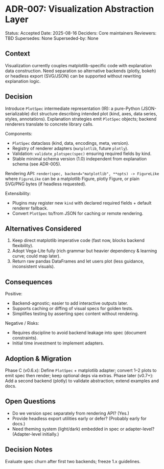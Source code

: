 # ADR-007: Visualization Abstraction Layer

Status: Accepted
Date: 2025-08-16
Deciders: Core maintainers
Reviewers: TBD
Supersedes: None
Superseded-by: None

## Context

Visualization currently couples matplotlib-specific code with explanation data construction. Need separation so alternative backends (plotly, bokeh) or headless export (SVG/JSON) can be supported without rewriting explanation logic.

## Decision

Introduce `PlotSpec` intermediate representation (IR): a pure-Python (JSON-serializable) dict structure describing intended plot (kind, axes, data series, styles, annotations). Explanation strategies emit `PlotSpec` objects; backend renderers translate to concrete library calls.

Components:

- `PlotSpec` dataclass (kind, data, encodings, meta, version).
- Registry of renderer adapters (`matplotlib`, future `plotly`).
- Validation: `validate_plotspec(spec)` ensuring required fields by kind.
- Stable minimal schema version (1.0) independent from explanation schema (see ADR-005).

Rendering API:
`render(spec, backend="matplotlib", **opts) -> FigureLike` where `FigureLike` can be a matplotlib Figure, plotly Figure, or plain SVG/PNG bytes (if headless requested).

Extensibility:

- Plugins may register new `kind` with declared required fields + default renderer fallback.
- Convert `PlotSpec` to/from JSON for caching or remote rendering.

## Alternatives Considered

1. Keep direct matplotlib imperative code (fast now, blocks backend flexibility).
2. Adopt Vega-Lite fully (rich grammar but heavier dependency & learning curve; could map later).
3. Return raw pandas DataFrames and let users plot (less guidance, inconsistent visuals).

## Consequences

Positive:

- Backend-agnostic; easier to add interactive outputs later.
- Supports caching or diffing of visual specs for golden tests.
- Simplifies testing by asserting spec content without rendering.

Negative / Risks:

- Requires discipline to avoid backend leakage into spec (document constraints).
- Initial time investment to implement adapters.

## Adoption & Migration

Phase C (v0.6.x): Define `PlotSpec` + matplotlib adapter; convert 1–2 plots to emit spec then render; keep optional deps via extras.
Phase later (v0.7+): Add a second backend (plotly) to validate abstraction; extend examples and docs.

## Open Questions

- Do we version spec separately from rendering API? (Yes.)
- Provide headless export utilities early or defer? (Probably early for docs.)
- Need theming system (light/dark) embedded in spec or adapter-level? (Adapter-level initially.)

## Decision Notes

Evaluate spec churn after first two backends; freeze 1.x guidelines.
